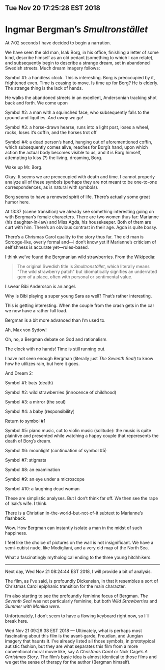 Tue Nov 20 17:25:28 EST 2018
----------------------------
Ingmar Bergman’s _Smultronstället_
==================================

At 7:02 seconds I have decided to begin a narration.

We have seen the old man, Isak Borg, in his office, finishing a letter of some
kind, describe himself as an old pedant (something to which I can relate), and
subsequently begin to describe a strange dream, set in abandoned Swedish
streets. Much dream imagery follows:

Symbol #1: a handless clock. This is interesting. Borg is preoccupied by it,
frightened even. Time is ceasing to move. Is time up for Borg? He _is_ elderly.
The strange thing is the lack of hands.

He walks the abandoned streets in an excellent, Andersonian tracking shot back
and forth. We come upon

Symbol #2: a man with a squinched face, who subsequently falls to the ground and
liquifies. _And away we go!_

Symbol #3: a horse-drawn hearse, runs into a light post, loses a wheel, rocks,
loses it’s coffin, and the horses trot off

Symbol #4: a dead person’s hand, hanging out of aforementioned coffin, which
subsequently comes alive, reaches for Borg’s hand, upon which action the actual
body becomes visible to us, and it is Borg himself, attempting to kiss (?) the
living, dreaming, Borg.

Wake up Mr. Borg.

Okay. It seems we are preoccupied with death and time. I cannot properly analyze
all of these symbols (perhaps they are not meant to be one-to-one
correspondences, as is natural with symbols).

Borg seems to have a renewed spirit of life. There’s actually some great humor
here. 

At 13:37 (scene transition) we already see something interesting going on with
Bergman’s female characters. There are two women thus far: Marianne (his
daughter-in-law) and Miss Agda, his housekeeper. Both of them are curt with him.
There’s an obvious contrast in their age. Agda is quite bossy.

There’s a Chrismas Carol quality to the story thus far. The old man is
Scrooge-like, overly formal and—I don’t know yet if Marianne’s criticism of
selfishness is accurate yet—rules-based.

I think we’ve found the Bergmanian wild strawberries. From the Wikipedia:

>The original Swedish title is _Smultronstället_, which literally means "The
>wild strawberry patch" but idiomatically signifies an underrated gem of a
>place, often with personal or sentimental value. 

I swear Bibi Andersson is an angel.

Why is Bibi playing a super young Sara as well? That’s rather interesting.

This is getting interesting. When the couple from the crash gets in the car we
now have a rather full load.

Bergman is a bit more advanced than I’m used to.

Ah, Max von Sydow!

Oh, no, a Bergman debate on God and rationalism.

The clock with no hands! Time is still running out. 

I have not seen enough Bergman (literally just _The Seventh Seal_) to know how
he utilizes rain, but here it goes.

And Dream 2:

Symbol #1: bats (death)

Symbol #2: wild strawberries (innocence of childhood)

Symbol #3: a mirror (the soul)

Symbol #4: a baby (responsibility)

Return to symbol #1

Symbol #5: piano music, cut to violin music (solitude): the music is quite
plaintive and presented while watching a happy couple that reperesents the death
of Borg’s dream.

Symbol #6: moonlight (continuation of symbol #5)

Symbol #7: stigmata

Symbol #8: an examination

Symbol #9: an eye under a microscope

Symbol #10: a laughing dead woman

These are simplistic analyses. But I don’t think far off. We then see the rape
of Isak’s wife. I think.

There is a Christian in-the-world-but-not-of-it subtext to Marianne’s flashback.

Wow. How Bergman can instantly isolate a man in the midst of such happiness.

I feel like the choice of pictures on the wall is not insignificant. We have a
semi-cubist nude, like Modigliani, and a very old map of the North Sea.

What a fascinatingly mythological ending to the three young hitchhikers.

---

Next day, Wed Nov 21 08:24:44 EST 2018, I will provide a bit of analysis.

The film, as I’ve said, is profoundly Dickensian, in that it resembles a sort of
Christmas Carol epiphanic transition for the main character.

I’m also starting to see the profoundly feminine focus of Bergman. _The Seventh
Seal_ was not particularly feminine, but both _Wild Strawberries_ and _Summer
with Monika_ _were_.

Unfortunately, I don’t seem to have a flowing keyboard right now, so I’ll break
here.

Wed Nov 21 09:26:38 EST 2018 — Ultimately, what is perhaps most fascinating
about this film is the avant-garde, Freudian, and Jungian imagery that haunts
it. I’ve already listed all those symbols, in prototypical autistic fashion, but
they are what separates this film from a more conventional moral movie like, say
_A Christmas Carol_ or Nick Cage’s _A Christmas Story_. The film’s basic idea is
almost identical to those films and we get the sense of therapy for the author
(Bergman himself).
